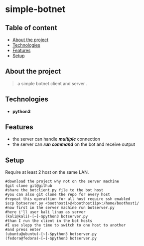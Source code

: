 # simple-botnet  
## Table of content  
* [About the project](#about-the-project)  
* [Technologies](#technologies)  
* [Features](#features)  
* [Setup](#setup)  
## About the project  
>a simple botnet client and server .  
## Technologies  
* **python3**  
## Features  
* the server can handle ***multiple*** connection  
* the server can  ***run command*** on the bot and receive output

## Setup
Require at least 2 host on the same LAN.  
```shell  
#download the project why not on the server machine  
$git clone git@github
#share the botclient.py file to the bot host
#you can also git clone the repo for every host
#repeat this operattion for all host require ssh enabled
$scp botserver.py <boothost1>@<boothost1ip>:/home/boothost1/
#now first in the server machine run botserver.py
#here i'll user kali linux as server
(kali@kali)-[~]-$python3 botserver.py
#than I run the client in the bot hosts
#I use slepp the time to switch to one host to another 
#and press enter 
(ubuntu@ubuntu)-[~]-$python3 botserver.py
(fedora@fedora)-[~]-$python3 botserver.py
```
